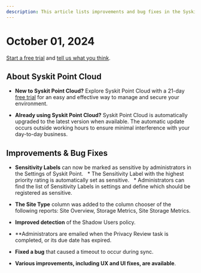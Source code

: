 ```yaml
---
description: This article lists improvements and bug fixes in the Syskit Point Cloud version 2024.4.64.5
---
```


# October 01, 2024

[Start a free trial](https://www.syskit.com/products/point/free-trial/) and [tell us what you think](https://www.syskit.com/company/contact-us/).

## About Syskit Point Cloud

* **New to Syskit Point Cloud?** Explore Syskit Point Cloud with a 21-day [free trial](https://www.syskit.com/products/point/free-trial/) for an easy and effective way to manage and secure your environment.

* **Already using Syskit Point Cloud?** Syskit Point Cloud is automatically upgraded to the latest version when available. The automatic update occurs outside working hours to ensure minimal interference with your day-to-day business.


## Improvements & Bug Fixes

* **Sensitivity Labels** can now be marked as sensitive by administrators in the Settings of Syskit Point. 
  * The Sensitivity Label with the highest priority rating is automatically set as sensitive.
  * Administrators can find the list of Sensitivity Labels in settings and define which should be registered as sensitive.

* **The Site Type** column was added to the column chooser of the following reports: Site Overview, Storage Metrics, Site Storage Metrics.

* **Improved detection** of the Shadow Users policy.
 
* **Administrators are emailed when the Privacy Review task is completed, or its due date has expired. 

* **Fixed a bug** that caused a timeout to occur during sync. 

* **Various improvements, including UX and UI fixes, are available**.